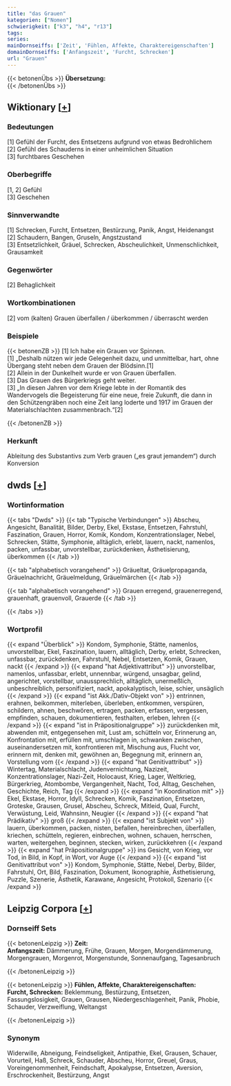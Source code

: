 ```yaml
---
title: "das Grauen"
kategorien: ["Nomen"]
schwierigkeit: ["k3", "h4", "r13"]
tags:
series:
mainDornseiffs: ['Zeit', 'Fühlen, Affekte, Charaktereigenschaften']
domainDornseiffs: ['Anfangszeit', 'Furcht, Schrecken']
url: "Grauen"
---
```


{{< betonenÜbs >}}
**Übersetzung:**  
{{< /betonenÜbs >}}

## Wiktionary [[+](https://de.wiktionary.org/wiki/Grauen)]

### Bedeutungen
[1] Gefühl der Furcht, des Entsetzens aufgrund von etwas Bedrohlichem  
[2] Gefühl des Schauderns in einer unheimlichen Situation  
[3] furchtbares Geschehen  

### Oberbegriffe
[1, 2] Gefühl  
[3] Geschehen  

### Sinnverwandte
[1] Schrecken, Furcht, Entsetzen, Bestürzung, Panik, Angst,  Heidenangst  
[2] Schaudern, Bangen, Gruseln, Angstzustand  
[3] Entsetzlichkeit, Gräuel, Schrecken, Abscheulichkeit, Unmenschlichkeit, Grausamkeit  

### Gegenwörter
[2] Behaglichkeit  

### Wortkombinationen
[2] vom (kalten) Grauen überfallen / überkommen / überrascht werden  

### Beispiele
{{< betonenZB >}}
[1] Ich habe ein Grauen vor Spinnen.  
[1] „Deshalb nützen wir jede Gelegenheit dazu, und unmittelbar, hart, ohne Übergang steht neben dem Grauen der Blödsinn.[1]  
[2] Allein in der Dunkelheit wurde er von Grauen überfallen.  
[3] Das Grauen des Bürgerkriegs geht weiter.  
[3] „In diesen Jahren vor dem Kriege lebte in der Romantik des Wandervogels die Begeisterung für eine neue, freie Zukunft, die dann in den Schützengräben noch eine Zeit lang loderte und 1917 im Grauen der Materialschlachten zusammenbrach.“[2]  

{{< /betonenZB >}}
### Herkunft
Ableitung des Substantivs zum Verb grauen („es graut jemandem“) durch Konversion  



## dwds [[+](https://www.dwds.de/wb/Grauen)]

### Wortinformation
{{< tabs "Dwds" >}}
{{< tab "Typische Verbindungen" >}}
Abscheu, Angesicht, Banalität, Bilder, Derby, Ekel, Ekstase, Entsetzen, Fahrstuhl, Faszination, Grauen, Horror, Komik, Kondom, Konzentrationslager, Nebel, Schrecken, Stätte, Symphonie, alltäglich, erlebt, lauern, nackt, namenlos, packen, unfassbar, unvorstellbar, zurückdenken, Ästhetisierung, überkommen
{{< /tab >}}

{{< tab "alphabetisch vorangehend" >}}
Gräueltat, Gräuelpropaganda, Gräuelnachricht, Gräuelmeldung, Gräuelmärchen
{{< /tab >}}

{{< tab "alphabetisch vorangehend" >}}
Grauen erregend, grauenerregend, grauenhaft, grauenvoll, Grauerde
{{< /tab >}}

{{< /tabs >}}

### Wortprofil
{{< expand "Überblick" >}} Kondom, Symphonie, Stätte, namenlos, unvorstellbar, Ekel, Faszination, lauern, alltäglich, Derby, erlebt, Schrecken, unfassbar, zurückdenken, Fahrstuhl, Nebel, Entsetzen, Komik, Grauen, nackt {{< /expand >}}
{{< expand "hat Adjektivattribut" >}} unvorstellbar, namenlos, unfassbar, erlebt, unnennbar, würgend, unsagbar, gelind, angerichtet, vorstellbar, unaussprechlich, alltäglich, unermeßlich, unbeschreiblich, personifiziert, nackt, apokalyptisch, leise, schier, unsäglich {{< /expand >}}
{{< expand "ist Akk./Dativ-Objekt von" >}} entrinnen, erahnen, beikommen, miterleben, überleben, entkommen, verspüren, schildern, ahnen, beschwören, ertragen, packen, erfassen, vergessen, empfinden, schauen, dokumentieren, festhalten, erleben, lehren {{< /expand >}}
{{< expand "ist in Präpositionalgruppe" >}} zurückdenken mit, abwenden mit, entgegensehen mit, Lust am, schütteln vor, Erinnerung an, Konfrontation mit, erfüllen mit, umschlagen in, schwanken zwischen, auseinandersetzen mit, konfrontieren mit, Mischung aus, Flucht vor, erinnern mit, denken mit, gewöhnen an, Begegnung mit, erinnern an, Vorstellung vom {{< /expand >}}
{{< expand "hat Genitivattribut" >}} Wintertag, Materialschlacht, Judenvernichtung, Nazizeit, Konzentrationslager, Nazi-Zeit, Holocaust, Krieg, Lager, Weltkrieg, Bürgerkrieg, Atombombe, Vergangenheit, Nacht, Tod, Alltag, Geschehen, Geschichte, Reich, Tag {{< /expand >}}
{{< expand "in Koordination mit" >}} Ekel, Ekstase, Horror, Idyll, Schrecken, Komik, Faszination, Entsetzen, Groteske, Grausen, Grusel, Abscheu, Schreck, Mitleid, Qual, Furcht, Verwüstung, Leid, Wahnsinn, Neugier {{< /expand >}}
{{< expand "hat Prädikativ" >}} groß {{< /expand >}}
{{< expand "ist Subjekt von" >}} lauern, überkommen, packen, nisten, befallen, hereinbrechen, überfallen, kriechen, schütteln, regieren, einbrechen, wohnen, schauen, herrschen, warten, weitergehen, beginnen, stecken, wirken, zurückkehren {{< /expand >}}
{{< expand "hat Präpositionalgruppe" >}} ins Gesicht, von Krieg, vor Tod, in Bild, in Kopf, in Wort, vor Auge {{< /expand >}}
{{< expand "ist Genitivattribut von" >}} Kondom, Symphonie, Stätte, Nebel, Derby, Bilder, Fahrstuhl, Ort, Bild, Faszination, Dokument, Ikonographie, Ästhetisierung, Puzzle, Szenerie, Ästhetik, Karawane, Angesicht, Protokoll, Szenario {{< /expand >}}

## Leipzig Corpora [[+](https://corpora.uni-leipzig.de/en/res?word=Grauen&corpusId=deu_newscrawl-public_2018)]

### Dornseiff Sets
{{< betonenLeipzig >}}
**Zeit:**  
**Anfangszeit:** Dämmerung, Frühe, Grauen, Morgen, Morgendämmerung, Morgengrauen, Morgenrot, Morgenstunde, Sonnenaufgang, Tagesanbruch  

{{< /betonenLeipzig >}}


{{< betonenLeipzig >}}
**Fühlen, Affekte, Charaktereigenschaften:**  
**Furcht, Schrecken:** Beklemmung, Bestürzung, Entsetzen, Fassungslosigkeit, Grauen, Grausen, Niedergeschlagenheit, Panik, Phobie, Schauder, Verzweiflung, Weltangst  

{{< /betonenLeipzig >}}

### Synonym
Widerwille, Abneigung, Feindseligkeit, Antipathie, Ekel, Grausen, Schauer, Vorurteil, Haß, Schreck, Schauder, Abscheu, Horror, Greuel, Graus, Voreingenommenheit, Feindschaft, Apokalypse, Entsetzen, Aversion, Erschrockenheit, Bestürzung, Angst

